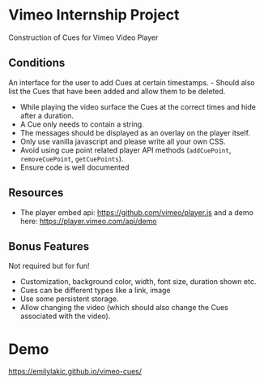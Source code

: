 # Vimeo Internship Project
Construction of Cues for Vimeo Video Player

## Conditions
An interface for the user to add Cues at certain timestamps.
    - Should also list the Cues that have been added and allow them to be deleted.
- While playing the video surface the Cues at the correct times and hide after a duration.
- A Cue only needs to contain a string.
- The messages should be displayed as an overlay on the player itself.
- Only use vanilla javascript and please write all your own CSS.
- Avoid using cue point related player API methods (`addCuePoint`, `removeCuePoint`, `getCuePoints`).
- Ensure code is well documented

## Resources

- The player embed api: https://github.com/vimeo/player.js and a demo here: https://player.vimeo.com/api/demo

## Bonus Features
Not required but for fun!

- Customization, background color, width, font size, duration shown etc.
- Cues can be different types like a link, image
- Use some persistent storage.
- Allow changing the video (which should also change the Cues associated with the video).

# Demo
https://emilylakic.github.io/vimeo-cues/
